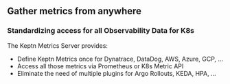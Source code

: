 
## Gather metrics from anywhere

### Standardizing access for all Observability Data for K8s

The Keptn Metrics Server provides:

* Define Keptn Metrics once for Dynatrace, DataDog, AWS, Azure, GCP, ...
* Access all those metrics via Prometheus or K8s Metric API
* Eliminate the need of multiple plugins for Argo Rollouts, KEDA, HPA, ...
